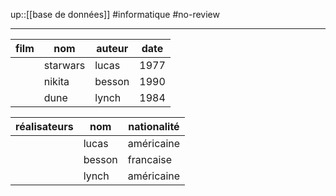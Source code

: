up::[[base de données]]
#informatique #no-review 

---

| film | nom      | auteur | date |
|------|----------|--------|------|
|      | starwars | lucas  | 1977 |
|      | nikita   | besson | 1990 |
|      | dune     | lynch  | 1984 |

| réalisateurs | nom    | nationalité |
|--------------|--------|-------------|
|              | lucas  | américaine  |
|              | besson | francaise   |
|              | lynch  | américaine  |

